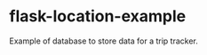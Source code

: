 flask-location-example
======================

Example of database to store data for a trip tracker.
